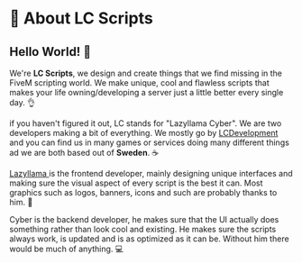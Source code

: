 # 📖 About LC Scripts

## **Hello World! 👋**

We're **LC Scripts**, we design and create things that we find missing in the FiveM scripting world. We make unique, cool and flawless scripts that makes your life owning/developing a server just a little better every single day. 👌

if you haven't figured it out, LC stands for "Lazyllama Cyber". We are two developers making a bit of everything. We mostly go by [LCDevelopment ](https://lcdevelopment.net)and you can find us in many games or services doing many different things ad we are both based out of **Sweden**. ☕

[Lazyllama ](https://lazyllama.xyz)is the frontend developer, mainly designing unique interfaces and making sure the visual aspect of every script is the best it can. Most graphics such as logos, banners, icons and such are probably thanks to him. 🎨

Cyber is the backend developer, he makes sure that the UI actually does something rather than look cool and existing. He makes sure the scripts always work, is updated and is as optimized as it can be. Without him there would be much of anything. 💻
